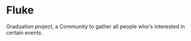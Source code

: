 # Fluke
Graduation project, a Community to gather all people   who's interested in certain events.  
